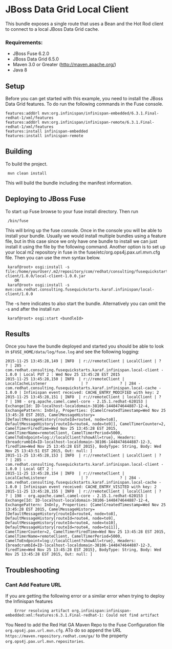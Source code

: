 JBoss Data Grid Local Client
====================================
This bundle exposes a single route that uses a Bean and the Hot Rod client to connect to a local JBoss Data Grid cache.

### Requirements: ###

 * JBoss Fuse 6.2.0
 * JBoss Data Grid 6.5.0
 * Maven 3.0 or Greater (http://maven.apache.org/)
 * Java 8

Setup
-----------------------
Before you can get started with this example, you need to install the JBoss Data Grid features. To do run the following commands in the Fuse console.

	features:addUrl mvn:org.infinispan/infinispan-embedded/6.3.1.Final-redhat-1/xml/features
	features:addUrl mvn:org.infinispan/infinispan-remote/6.3.1.Final-redhat-1/xml/features
	features:install infinispan-embedded
	features:install infinispan-remote

Building
-----------------------
To build the project.

     mvn clean install

This will build the bundle including the manifest information.

Deploying to JBoss Fuse
-----------------------

To start up Fuse browse to your fuse install directory. Then run

     /bin/fuse

This will bring up the fuse console. Once in the console you will be able to install your bundle. Usually we would install multiple bundles using a feature file, but in this case since we only have one bundle to install we can just install it using the file by the following command. Another option is to set up your local m2 repository in fuse in the fuse/etc/org.ops4j.pax.url.mvn.cfg file. Then you can use the mvn syntax below.

     karaf@root> osgi:install -s file:/home/yourUser/.m2/repository/com/redhat/consulting/fusequickstarts/karaf/infinispan/local-client/1.0.0/local-client-1.0.0.jar
        OR
     karaf@root> osgi:install -s mvn:com.redhat.consulting.fusequickstarts.karaf.infinispan/local-client/1.0.0

 The -s here indicates to also start the bundle.  Alternatively you can omit the -s and after the install run

     karaf@root> osgi:start <bundleId>

Results
-----------------------
Once you have the bundle deployed and started you should be able to look in `$FUSE_HOME/data/log/fuse.log` and see the following logging:

    2015-11-25 13:45:28,149 | INFO  | r://remoteClient | LocalClient | ?              ? | 285 - com.redhat.consulting.fusequickstarts.karaf.infinispan.local-client - 1.0.0 | Local PUT 2 : Wed Nov 25 13:45:28 EST 2015
    2015-11-25 13:45:28,150 | INFO  | r://remoteClient | LocalCacheListener               | ?              ? | 284 - com.redhat.consulting.fusequickstarts.karaf.infinispan.local-cache - 1.0.0 | Infinispan event received: CACHE_ENTRY_MODIFIED with key: 2
    2015-11-25 13:45:28,151 | INFO  | r://remoteClient | localClient | ?              ? | 198 - org.apache.camel.camel-core - 2.15.1.redhat-620153 | Exchange[Id: ID-localhost-localdomain-38106-1448474644887-12-4, ExchangePattern: InOnly, Properties: {CamelCreatedTimestamp=Wed Nov 25 13:45:28 EST 2015, CamelMessageHistory=[DefaultMessageHistory[routeId=route4, node=to8], DefaultMessageHistory[routeId=route4, node=to9]], CamelTimerCounter=2, CamelTimerFiredTime=Wed Nov 25 13:45:28 EST 2015, CamelTimerName=remoteClient, CamelTimerPeriod=5000, CamelToEndpoint=log://localClient?showAll=true}, Headers: {breadcrumbId=ID-localhost-localdomain-38106-1448474644887-12-3, firedTime=Wed Nov 25 13:45:28 EST 2015}, BodyType: String, Body: Wed Nov 25 13:43:51 EST 2015, Out: null: ]
    2015-11-25 13:45:28,153 | INFO  | r://remoteClient | LocalClient | ?              ? | 285 - com.redhat.consulting.fusequickstarts.karaf.infinispan.local-client - 1.0.0 | Local GET 2 :  
    2015-11-25 13:45:28,154 | INFO  | r://remoteClient | LocalCacheListener               | ?              ? | 284 - com.redhat.consulting.fusequickstarts.karaf.infinispan.local-cache - 1.0.0 | Infinispan event received: CACHE_ENTRY_VISITED with key: 2
    2015-11-25 13:45:28,155 | INFO  | r://remoteClient | localClient | ?              ? | 198 - org.apache.camel.camel-core - 2.15.1.redhat-620153 | Exchange[Id: ID-localhost-localdomain-38106-1448474644887-12-4, ExchangePattern: InOnly, Properties: {CamelCreatedTimestamp=Wed Nov 25 13:45:28 EST 2015, CamelMessageHistory=[DefaultMessageHistory[routeId=route4, node=to8], DefaultMessageHistory[routeId=route4, node=to9], DefaultMessageHistory[routeId=route4, node=to10], DefaultMessageHistory[routeId=route4, node=to11]], CamelTimerCounter=2, CamelTimerFiredTime=Wed Nov 25 13:45:28 EST 2015, CamelTimerName=remoteClient, CamelTimerPeriod=5000, CamelToEndpoint=log://localClient?showAll=true}, Headers: {breadcrumbId=ID-localhost-localdomain-38106-1448474644887-12-3, firedTime=Wed Nov 25 13:45:28 EST 2015}, BodyType: String, Body: Wed Nov 25 13:45:28 EST 2015, Out: null: ]


Troubleshooting
-----------------------

### Cant Add Feature URL ###
If you are getting the following error or a similar error when trying to deploy the Infinispan features

    	Error resolving artifact org.infinispan:infinispan-embedded:xml:features:6.3.1.Final-redhat-1: Could not find artifact

You Need to add the Red Hat GA Maven Repo to the Fuse Configuration file `org.ops4j.pax.url.mvn.cfg`. ATo do so append the URL `https://maven.repository.redhat.com/ga/` to the property `org.ops4j.pax.url.mvn.repositories`.
